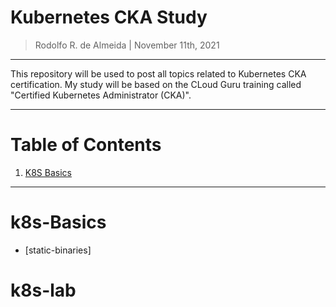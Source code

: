 Kubernetes CKA Study
=======================

> Rodolfo R. de Almeida | November 11th, 2021

------------------------------------------

This repository will be used to post all topics related to Kubernetes CKA certification. My study will be based on the CLoud Guru training called "Certified Kubernetes Administrator (CKA)".

------------------------------------------

# Table of Contents

1. [K8S Basics](#k8s-Basics)

---------------

k8s-Basics
====================

* [static-binaries]

k8s-lab
====================
